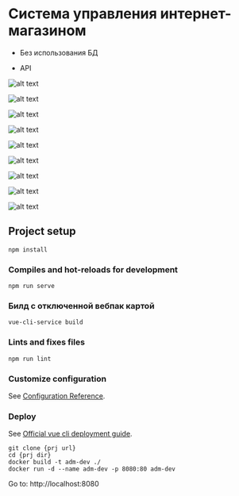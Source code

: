 # Система управления интернет-магазином

- Без использования БД

- API 



![alt text](https://b.radikal.ru/b37/2010/b7/b3c0acd1f5d2.jpg)

![alt text](https://d.radikal.ru/d00/2010/ae/89c8202ed7b0.jpg)

![alt text](https://b.radikal.ru/b25/2010/22/e6f9c2ef6263.jpg)

![alt text](https://b.radikal.ru/b37/2010/b7/b3c0acd1f5d2.jpg)

![alt text](https://c.radikal.ru/c41/2010/27/5034e10d2162.jpg)

![alt text](https://a.radikal.ru/a38/2010/14/714bde2a1632.jpg)

![alt text](https://a.radikal.ru/a39/2010/4c/4e9ed49ade33.jpg)

![alt text](https://b.radikal.ru/b01/2010/e5/a5bc13409380.jpg)

![alt text](https://c.radikal.ru/c33/2010/1c/fa7b9da9fab5.jpg)


## Project setup
```
npm install
```

### Compiles and hot-reloads for development
```
npm run serve
```

### Билд с отключенной вебпак картой
```
vue-cli-service build
```

### Lints and fixes files
```
npm run lint
```

### Customize configuration
See [Configuration Reference](https://cli.vuejs.org/config/).

### Deploy
See [Official vue cli deployment guide](https://cli.vuejs.org/guide/deployment.html#docker-nginx).
```
git clone {prj url}
cd {prj dir}
docker build -t adm-dev ./
docker run -d --name adm-dev -p 8080:80 adm-dev
```
Go to: http://localhost:8080
